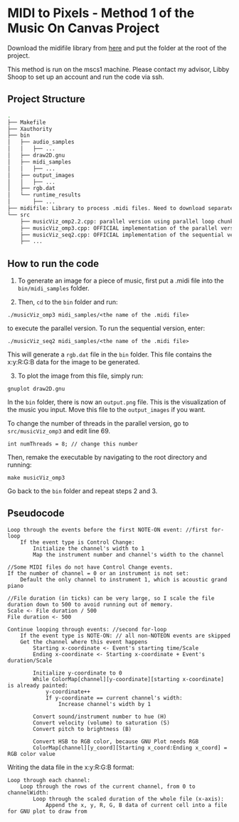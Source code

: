 # MIDI to Pixels - Method 1 of the Music On Canvas Project

Download the midifile library from [here](https://midifile.sapp.org/) and put the folder at the root of the project. 

This method is run on the mscs1 machine. Please contact my advisor, Libby Shoop to set up an account and run the code via ssh.

## Project Structure
```bash
.
├── Makefile
├── Xauthority
├── bin
│   ├── audio_samples
│   │   ├── ...
│   ├── draw2D.gnu
│   ├── midi_samples
│   │   ├── ...
│   ├── output_images
│   │   ├── ...
│   ├── rgb.dat
│   └── runtime_results
│       ├── ...
├── midifile: Library to process .midi files. Need to download separately from (here)[https://midifile.sapp.org/]
└── src
    ├── musicViz_omp2.2.cpp: parallel version using parallel loop chunks of 1
    ├── musicViz_omp3.cpp: OFFICIAL implementation of the parallel version, using parallel loop equal chunks
    ├── musicViz_seq2.cpp: OFFICIAL implementation of the sequential version
    ├── ...
 ```  
   
 ## How to run the code
 
 1. To generate an image for a piece of music, first put a .midi file into the `bin/midi_samples` folder. 
 
 2. Then, `cd` to the `bin` folder and run:
 
```
./musicViz_omp3 midi_samples/<the name of the .midi file>
```

to execute the parallel version. To run the sequential version, enter:

```
./musicViz_seq2 midi_samples/<the name of the .midi file>
```

This will generate a `rgb.dat` file in the `bin` folder. This file contains the x:y:R:G:B data for the image to be generated. 

3. To plot the image from this file, simply run:

```
gnuplot draw2D.gnu
```

In the `bin` folder, there is now an `output.png` file. This is the visualization of the music you input. Move this file to the `output_images` if you want.

To change the number of threads in the parallel version, go to `src/musicViz_omp3` and edit line 69.

```
int numThreads = 8; // change this number
```

Then, remake the executable by navigating to the root directory and running:

```
make musicViz_omp3
```

Go back to the `bin` folder and repeat steps 2 and 3.

## Pseudocode

```
Loop through the events before the first NOTE-ON event: //first for-loop
    If the event type is Control Change:
        Initialize the channel's width to 1
        Map the instrument number and channel's width to the channel

//Some MIDI files do not have Control Change events.
If the number of channel = 0 or an instrument is not set:
    Default the only channel to instrument 1, which is acoustic grand piano

//File duration (in ticks) can be very large, so I scale the file duration down to 500 to avoid running out of memory.
Scale <- File duration / 500
File duration <- 500

Continue looping through events: //second for-loop
    If the event type is NOTE-ON: // all non-NOTEON events are skipped
	Get the channel where this event happens
        Starting x-coordinate <- Event's starting time/Scale
        Ending x-coordinate <- Starting x-coordinate + Event's duration/Scale
		
        Initialize y-coordinate to 0
        While ColorMap[channel][y-coordinate][starting x-coordinate] is already painted:
            y-coordinate++
            If y-coordinate == current channel's width:
                Increase channel's width by 1

        Convert sound/instrument number to hue (H)
        Convert velocity (volume) to saturation (S)
        Convert pitch to brightness (B)

        Convert HSB to RGB color, because GNU Plot needs RGB
        ColorMap[channel][y_coord][Starting x_coord:Ending x_coord] = RGB color value
```

Writing the data file in the x:y:R:G:B format:
```
Loop through each channel:
    Loop through the rows of the current channel, from 0 to channelWidth:
        Loop through the scaled duration of the whole file (x-axis):
            Append the x, y, R, G, B data of current cell into a file for GNU plot to draw from
```
